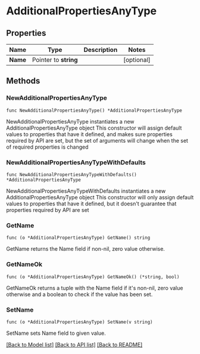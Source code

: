 # AdditionalPropertiesAnyType

## Properties

Name | Type | Description | Notes
------------ | ------------- | ------------- | -------------
**Name** | Pointer to **string** |  | [optional] 

## Methods

### NewAdditionalPropertiesAnyType

`func NewAdditionalPropertiesAnyType() *AdditionalPropertiesAnyType`

NewAdditionalPropertiesAnyType instantiates a new AdditionalPropertiesAnyType object
This constructor will assign default values to properties that have it defined,
and makes sure properties required by API are set, but the set of arguments
will change when the set of required properties is changed

### NewAdditionalPropertiesAnyTypeWithDefaults

`func NewAdditionalPropertiesAnyTypeWithDefaults() *AdditionalPropertiesAnyType`

NewAdditionalPropertiesAnyTypeWithDefaults instantiates a new AdditionalPropertiesAnyType object
This constructor will only assign default values to properties that have it defined,
but it doesn't guarantee that properties required by API are set

### GetName

`func (o *AdditionalPropertiesAnyType) GetName() string`

GetName returns the Name field if non-nil, zero value otherwise.

### GetNameOk

`func (o *AdditionalPropertiesAnyType) GetNameOk() (*string, bool)`

GetNameOk returns a tuple with the Name field if it's non-nil, zero value otherwise
and a boolean to check if the value has been set.

### SetName

`func (o *AdditionalPropertiesAnyType) SetName(v string)`

SetName sets Name field to given value.


[[Back to Model list]](../README.md#documentation-for-models) [[Back to API list]](../README.md#documentation-for-api-endpoints) [[Back to README]](../README.md)


